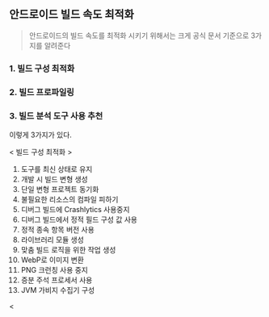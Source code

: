 ## 안드로이드 빌드 속도 최적화
> 안드로이드의 빌드 속도를 최적화 시키기 위해서는 크게 공식 문서 기준으로 3가지를 알려준다

### 1. 빌드 구성 최적화
### 2. 빌드 프로파일링
### 3. 빌드 분석 도구 사용 추천

이렇게 3가지가 있다. 

< 빌드 구성 최적화 >
  1. 도구를 최신 상태로 유지
  2. 개발 시 빌드 변형 생성
  3. 단일 변형 프로젝트 동기화
  4. 불필요한 리소스의 컴파일 피하기
  5. 디버그 빌드에 Crashlytics 사용중지
  6. 디버그 빌드에서 정적 필드 구성 값 사용
  7. 정적 종속 항목 버전 사용
  8. 라이브러리 모듈 생성
  9. 맞춤 빌드 로직을 위한 작업 생성
  10. WebP로 이미지 변환
  11. PNG 크런칭 사용 중지
  12. 증분 주석 프로세서 사용
  13. JVM 가비지 수집기 구성

< 
